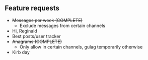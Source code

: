 ## Feature requests

- ~~Messages per week (COMPLETE)~~
    - Exclude messages from certain channels
- Hi, Reginald
- Best posts/user tracker
- ~~Anagrams (COMPLETE)~~
    - Only allow in certain channels, gulag temporarily otherwise
- Kirb day